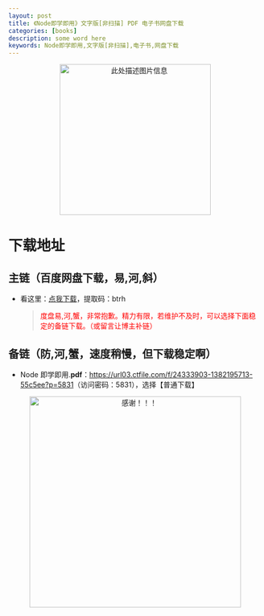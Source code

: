 ```yaml
---
layout: post
title: 《Node即学即用》文字版[非扫描] PDF 电子书网盘下载
categories: [books]
description: some word here
keywords: Node即学即用,文字版[非扫描],电子书,网盘下载
---
```


<div align="center"><img src="https://pic.imgdb.cn/item/67063be2d29ded1a8c819ac2.png" alt="此处描述图片信息" width="300px" height="auto"></div>

# 下载地址

## 主链（百度网盘下载，易,河,斜）

- 看这里：[点我下载](https://pan.baidu.com/s/1iMXUbSbtZQZjDcqDmnWUyw?pwd=btrh)，提取码：btrh

  > <p style="color:red" >度盘易,河,蟹，非常抱歉。精力有限，若维护不及时，可以选择下面稳定的备链下载。（或留言让博主补链）</p>

## 备链（防,河,蟹，速度稍慢，但下载稳定啊）

- Node 即学即用.**pdf**：<https://url03.ctfile.com/f/24333903-1382195713-55c5ee?p=5831>（访问密码：5831），选择【普通下载】

<div align="center"><img src="https://pic.imgdb.cn/item/6707df6bd29ded1a8ce37031.gif" alt="感谢！！！" width="420px" height="auto"/></div>
